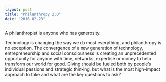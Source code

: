 ```yaml
---
layout: post
title: "Philanthropy 2.0"
date: "2016-02-23"
---
```

A philanthropist is anyone who has generosity.


Technology is changing the way we do most everything, and philanthropy is no exception. The convergence of a new generation of technology, entrepreneurship and social consciousness is creating an unprecedented opportunity for anyone with time, networks, expertise or money to help transform our world for good. Giving should be fueled both by people’s individual passions and strategic thinking, but what is the most high-impact approach to take and what are the key questions to ask?
